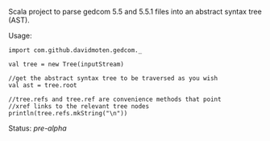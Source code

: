 Scala project to parse gedcom 5.5 and 5.5.1 files into an abstract syntax tree (AST).

Usage:

    import com.github.davidmoten.gedcom._
    
    val tree = new Tree(inputStream)
    
    //get the abstract syntax tree to be traversed as you wish
    val ast = tree.root
    
    //tree.refs and tree.ref are convenience methods that point 
    //xref links to the relevant tree nodes
    println(tree.refs.mkString("\n"))

Status: *pre-alpha*